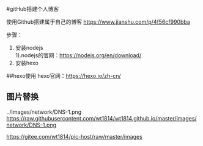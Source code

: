 #gitHub搭建个人博客

使用Github搭建属于自己的博客
https://www.jianshu.com/p/4f56cf990bba  

步骤：
1. 安装nodejs  
   1).nodejs的官网：https://nodejs.org/en/download/
2. 安装hexo


##hexo使用
hexo官网：https://hexo.io/zh-cn/  



## 图片替换  
../images/network/DNS-1.png
https://raw.githubusercontent.com/wt1814/wt1814.github.io/master/images/network/DNS-1.png
  


https://gitee.com/wt1814/pic-host/raw/master/images  